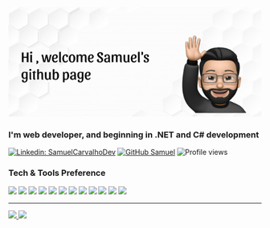 
![Welcome](https://github.com/samuelcarvalhodev/samuelcarvalhodev/blob/main/Untitled.png?raw=true)
### I'm web developer, and beginning in .NET and C# development
[![Linkedin: SamuelCarvalhoDev](https://img.shields.io/badge/-SamuelCarvalhoDev-blue?style=flat-square&logo=Linkedin&logoColor=white&link=https://www.linkedin.com/in/samuelcarvalhodev/)](https://www.linkedin.com/in/samuelcarvalhodev/)
[![GitHub Samuel](https://img.shields.io/github/followers/samuel?label=follow&style=social)](https://github.com/samuelcarvalhodev)
![Profile views](https://gpvc.arturio.dev/samuelcarvalhodev)
### Tech & Tools Preference
<img src="https://img.shields.io/badge/-HTML5-E34F26?style=flat&logo=html5&logoColor=white"> <img src="https://img.shields.io/badge/-CSS3-1572B6?style=flat&logo=css3&logoColor=white">
<img src="https://img.shields.io/badge/-Bootstrap-563D7C?style=flat&logo=bootstrap&logoColor=white">
<img src="https://img.shields.io/badge/-JavaScript-eed718?style=flat&logo=javascript&logoColor=ffffff">
<img src="https://img.shields.io/badge/-AngularJS-cc6699?style=flat&logo=angular&logoColor=ffffff">
<img src="https://img.shields.io/badge/-React-000000?style=flat&logo=react&logoColor=00c8ff">
<img src="https://img.shields.io/badge/-MySQL-F29111?style=flat&logo=mysql&logoColor=FFFFFF">
<img src="https://img.shields.io/badge/-Node.js-3C873A?style=flat&logo=Node.js&logoColor=white">
<img src="http://img.shields.io/badge/-Git-F1502F?style=flat&logo=git&logoColor=FFFFFF">
<img src="http://img.shields.io/badge/-Github-000000?style=flat&logo=github&logoColor=FFFFFF">
<img src="http://img.shields.io/badge/-VS%20Code-007ACC?style=flat&logo=visual%20studio%20code&logoColor=white">
<img src="http://img.shields.io/badge/-Vercel-black?style=flat&logo=vercel&logoColor=white">



---

<div>
  <a href="https://github.com/rafaballerini">
  <img height="180em" src="https://github-readme-stats.vercel.app/api?username=samuelcarvalhodev&show_icons=true&theme=dracula&include_all_commits=true&count_private=true"/>
  <img height="180em" src="https://github-readme-stats.vercel.app/api/top-langs/?username=samuelcarvalhodev&layout=compact&langs_count=7&theme=dracula"/>
</div>
 
